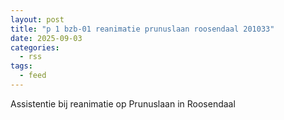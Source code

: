```yaml
---
layout: post
title: "p 1 bzb-01 reanimatie prunuslaan roosendaal 201033"
date: 2025-09-03
categories: 
  - rss
tags: 
  - feed
---
```


Assistentie bij reanimatie op Prunuslaan in Roosendaal
